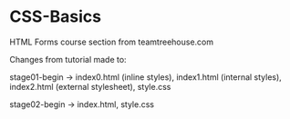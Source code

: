 # CSS-Basics
HTML Forms course section from teamtreehouse.com

Changes from tutorial made to:


stage01-begin -> index0.html (inline styles), index1.html (internal styles), index2.html (external stylesheet), style.css

stage02-begin -> index.html, style.css
